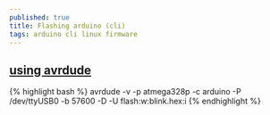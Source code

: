 ```yaml
---
published: true
title: Flashing arduino (cli)
tags: arduino cli linux firmware
---
```

## [using avrdude](https://typeunsafe.wordpress.com/2011/07/22/programming-arduino-with-avrdude/)

{% highlight bash %}
avrdude -v -p atmega328p -c arduino -P /dev/ttyUSB0 -b 57600 -D -U flash:w:blink.hex:i
{% endhighlight %}

